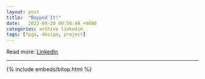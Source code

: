 ```yaml
---
layout: post
title:  "Bopped It!"
date:   2022-09-20 00:56:48 +0800
categories: archive linkedin
tags: [fpga, design, project]
---
```


Read more: [LinkedIn](https://www.linkedin.com/posts/zhan-hao-sean-yap_design-project-fpga-activity-6922552891056558080-Ayt3?utm_source=share)
<!--more-->

---

{% include embeds/bitop.html %}
